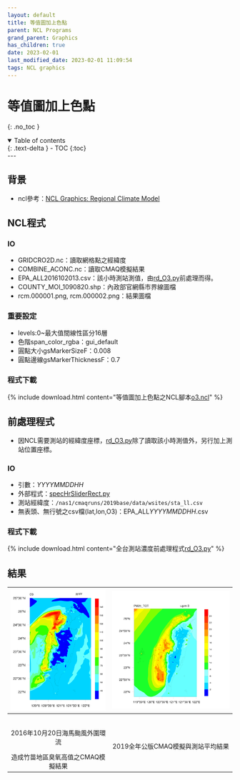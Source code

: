 ```yaml
---
layout: default
title: 等值圖加上色點
parent: NCL Programs
grand_parent: Graphics
has_children: true
date: 2023-02-01
last_modified_date: 2023-02-01 11:09:54
tags: NCL graphics 
---
```


# 等值圖加上色點
{: .no_toc }

<details open markdown="block">
  <summary>
    Table of contents
  </summary>
  {: .text-delta }
- TOC
{:toc}
</details>
---

## 背景

- ncl參考：[NCL Graphics: Regional Climate Model](https://www.ncl.ucar.edu/Applications/rcm.shtml)

## NCL程式

### IO

- GRIDCRO2D.nc：讀取網格點之經緯度
- COMBINE_ACONC.nc：讀取CMAQ模擬結果
- EPA_ALL2016102013.csv：該小時測站測值，由[rd_O3.py][1]前處理而得。
- COUNTY_MOI_1090820.shp：內政部官網縣市界線圖檔
- rcm.000001.png, rcm.000002.png：結果圖檔

### 重要設定

- levels:0~最大值間線性區分16層
- 色階span_color_rgba：gui_default
- 圓點大小gsMarkerSizeF：0.008
- 圓點邊線gsMarkerThicknessF：0.7

### 程式下載

{% include download.html content="等值圖加上色點之NCL腳本[o3.ncl](https://github.com/sinotec2/Focus-on-Air-Quality/blob/main/utilities/Graphics/NCL/o3.ncl)" %}

## 前處理程式

- 因NCL需要測站的經緯度座標，[rd_O3.py][1]除了讀取該小時測值外，另行加上測站位置座標。

### IO

- 引數：*YYYYMMDDHH*
- 外部程式：[specHrSliderRect.py](../../../AQana/TWNAQ/specHrSlider.md)
- 測站經緯度：`/nas1/cmaqruns/2019base/data/wsites/sta_ll.csv`
- 無表頭、無行號之csv檔(lat,lon,O3)：EPA_ALL*YYYYMMDDHH*.csv

### 程式下載

{% include download.html content="全台測站濃度前處理程式[rd_O3.py][1]" %}

## 結果

|![rcm.000002.png](https://github.com/sinotec2/Focus-on-Air-Quality/raw/main/assets/images/rcm.000002.png)|![PM25.000002.png](https://github.com/sinotec2/Focus-on-Air-Quality/raw/main/assets/images/PM25.000002.png)|
|:-:|:-:|
|<p><br>2016年10月20日海馬颱風外圍環流</p>造成竹苗地區臭氧高值之CMAQ模擬結果</br>|<br>2019全年公版CMAQ模擬與測站平均結果<br>|

[1]: https://github.com/sinotec2/Focus-on-Air-Quality/blob/main/utilities/Graphics/NCL/rd_O3.py "全台測站濃度前處理程式[rd_O3.py]"

